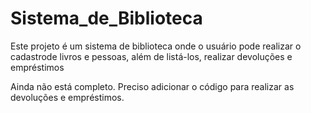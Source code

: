 # Sistema_de_Biblioteca
Este projeto é um sistema de biblioteca onde o usuário pode realizar o cadastrode livros e pessoas, além de listá-los, realizar devoluções e empréstimos 

Ainda não está completo. Preciso adicionar o código para realizar as devoluções e empréstimos.
